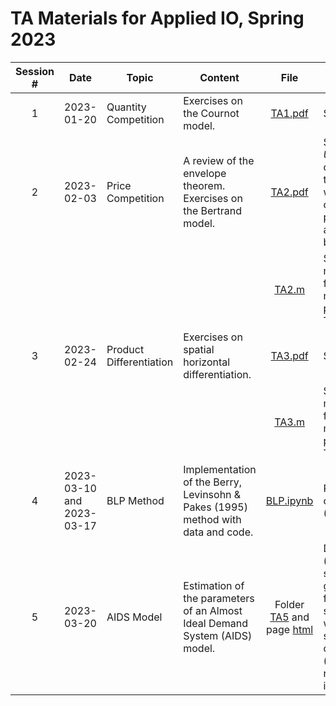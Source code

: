 # TA Materials for Applied IO, Spring 2023

| Session # 	| Date 	| Topic 	| Content 	| File 	| Material Description 	|
|:---:|---	|---	|---	|:---:|---	|
|1| 2023-01-20 	| Quantity Competition 	| Exercises on the Cournot model. 	| [TA1.pdf](https://github.com/conghanzheng/Applied_IO_TA/blob/856c5760fee73c84fd3ba397450aa8fbbd72b3b9/TA1_Quantity_Competition/TA1.pdf) 	| Slides 	|
|2| 2023-02-03 	| Price Competition 	| A review of the envelope theorem. Exercises on the Bertrand model. 	| [TA2.pdf](https://github.com/conghanzheng/Applied_IO_TA/blob/856c5760fee73c84fd3ba397450aa8fbbd72b3b9/TA2_Price_Competition/TA2.pdf) 	| Slides. *Update*: compared to the version we used in class, new pages 21 and 22 have been added. 	|
| |  	|  	|  	| [TA2.m](https://github.com/conghanzheng/Applied_IO_TA/blob/856c5760fee73c84fd3ba397450aa8fbbd72b3b9/TA2_Price_Competition/TA2.m) 	| Symbolic math solver for maximization problems in TA2.pdf	|
|3| 2023-02-24 	| Product Differentiation 	| Exercises on spatial horizontal differentiation. 	| [TA3.pdf](https://github.com/conghanzheng/Applied_IO_TA/blob/856c5760fee73c84fd3ba397450aa8fbbd72b3b9/TA3_Product_Differentiation/TA3.pdf)  | Slides 	|
| |  	|  	|  	| [TA3.m](https://github.com/conghanzheng/Applied_IO_TA/blob/856c5760fee73c84fd3ba397450aa8fbbd72b3b9/TA3_Product_Differentiation/TA3.m) 	| Symbolic math solver for maximization problems in TA3.pdf  |
|4| 2023-03-10 and 2023-03-17 | BLP Method 	| Implementation of the Berry, Levinsohn & Pakes (1995) method with data and code.  | [BLP.ipynb](https://github.com/conghanzheng/Applied_IO_TA/blob/ef6123df3b3bdafe2570c6dafa1991794d890d29/TA4_BLP/BLP.ipynb)  | Replication of Nevo (2000). |
|5| 2023-03-20 | AIDS Model 	| Estimation of the parameters of an Almost Ideal Demand System (AIDS) model. 	| Folder [TA5](https://github.com/conghanzheng/Applied_IO_TA/tree/856c5760fee73c84fd3ba397450aa8fbbd72b3b9/TA5_AIDS) and page [html](https://conghanzheng.github.io/Applied_IO_TA/) 	| Documents (pdf, html, R script) generated from the <code>Rmd</code> source file, with the same content (code blocks not included in pdf). |